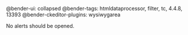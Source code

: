 @bender-ui: collapsed
@bender-tags: htmldataprocessor, filter, tc, 4.4.8, 13393
@bender-ckeditor-plugins: wysiwygarea

No alerts should be opened.
